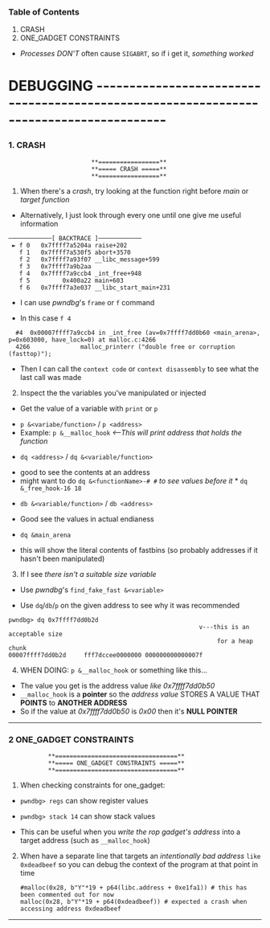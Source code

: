 ### Table of Contents
1. CRASH 
2. ONE_GADGET CONSTRAINTS


* _Processes DON'T_ often cause `SIGABRT`, so if i get it, _something worked_


# DEBUGGING ---------------------------------------------------------------------------------------

### 1. CRASH
                           **=================**
                           **===== CRASH =====**
                           **=================**

1. When there's a _crash_, try looking at the function right before _main_ or _target function_
  + Alternatively, I just look through every one until one give me useful information
   ```
   ────────────[ BACKTRACE ]────────────
    ► f 0   0x7ffff7a5204a raise+202
      f 1   0x7ffff7a530f5 abort+3570
      f 2   0x7ffff7a93f07 __libc_message+599
      f 3   0x7ffff7a9b2aa
      f 4   0x7ffff7a9ccb4 _int_free+948
      f 5         0x400a22 main+603
      f 6   0x7ffff7a3e037 __libc_start_main+231
   ```

 + I can use _pwndbg_'s `frame` or `f` command
  - In this case `f 4`
  ```pwndbg> f 4
    #4  0x00007ffff7a9ccb4 in _int_free (av=0x7ffff7dd0b60 <main_arena>, p=0x603000, have_lock=0) at malloc.c:4266
    4266              malloc_printerr ("double free or corruption (fasttop)");    
  ```

 + Then I can call the `context code` or `context disassembly` to see what the last call was made



2. Inspect the the variables you've manipulated or injected

  + Get the value of a variable with `print` or `p`
   - `p &<variabe/function>` / `p <address> `
   - Example: `p &__malloc_hook` _<--This will print address that holds the function_
   
  + `dq <address>` / `dq &<variable/function>`
   - good to see the contents at an address
   - might want to do `dq &<functionName>-# #` _to see values before it_
    * `dq &_free_hook-16 18`
   
  + `db &<variable/function>` / `db <address>`
   - Good see the values in actual endianess
   
  + `dq &main_arena`
   - this will show the literal contents of fastbins (so probably addresses if it hasn't been manipulated)



3. If I see _there isn't a suitable size variable_
  + Use _pwndbg_'s `find_fake_fast &<variable>`
   - Use `dq`/`db`/`p` on the given address to see why it was recommended
```
pwndbg> dq 0x7ffff7dd0b2d
                                                     v---this is an acceptable size
                                                          for a heap chunk
00007ffff7dd0b2d     fff7dccee0000000 000000000000007f
``` 



4. WHEN DOING: `p &__malloc_hook` or something like this...
  + The value you get is the address value _like 0x7ffff7dd0b50_
  + `__malloc_hook` is a **pointer** so the _address value_ STORES A VALUE THAT **POINTS**
     to **ANOTHER ADDRESS**
  + So if the value at _0x7ffff7dd0b50_ is _0x00_ then it's **NULL POINTER**



---------------------------------------------------------------------------------------------------------------


### 2 ONE_GADGET CONSTRAINTS
               **==================================**
               **===== ONE_GADGET CONSTRAINTS =====**
               **==================================**


1. When checking constraints for one_gadget:
  + `pwndbg> regs` can show register values
  + `pwndbg> stack 14` can show stack values
  
  + This can be useful when you _write the rop gadget's address_ into a target address
    (such as `__malloc_hook`)
    

2. When have a separate line that targets an _intentionally bad address_ `like 0xdeadbeef` so you
   can debug the context of the program at that point in time
   
   ```example_from_fastbin_dup_challenge
   #malloc(0x28, b"Y"*19 + p64(libc.address + 0xe1fa1)) # this has been commented out for now
   malloc(0x28, b"Y"*19 + p64(0xdeadbeef)) # expected a crash when accessing address 0xdeadbeef
   ```
   



---------------------------------------------------------------------------------------------------------------
